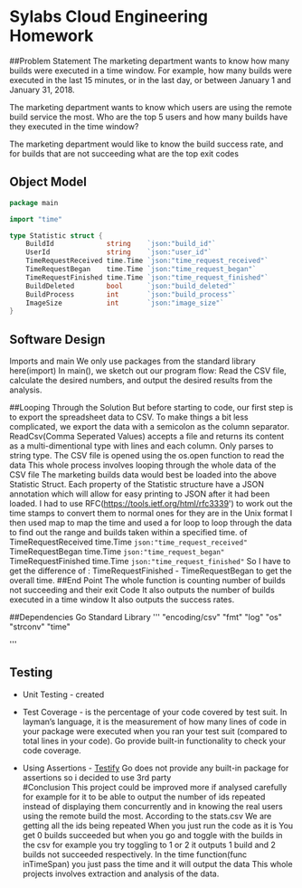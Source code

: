 # Sylabs Cloud Engineering Homework
##Problem Statement
The marketing department wants to know how many builds were executed in a time window. For example, how many builds were executed in the last 15 minutes, or in the last day, or between January 1 and January 31, 2018.

The marketing department wants to know which users are using the remote build service the most. Who are the top 5 users and how many builds have they executed in the time window?

The marketing department would like to know the build success rate, and for builds that are not succeeding what are the top exit codes
## Object Model

```go
package main

import "time"

type Statistic struct {
	BuildId             string    `json:"build_id"`
	UserId              string    `json:"user_id"`
	TimeRequestReceived time.Time `json:"time_request_received"`
	TimeRequestBegan    time.Time `json:"time_request_began"`
	TimeRequestFinished time.Time `json:"time_request_finished"`
	BuildDeleted        bool      `json:"build_deleted"`
	BuildProcess        int       `json:"build_process"`
	ImageSize           int       `json:"image_size"`
}
```


## Software Design
Imports and main
We only use packages from the standard library here(import)
In main(), we sketch out our program flow:
Read the CSV file,
calculate the desired numbers, and output the desired results from the analysis.




##Looping Through the Solution
But before starting to code, our first step is to export the spreadsheet data to CSV. To make things a bit less complicated, we export the data with a semicolon as the column separator.
 ReadCsv(Comma Seperated Values) accepts a file and returns its content as a multi-dimentional type
with lines and each column. Only parses to string type.
 The CSV file is opened using the os.open function to read the data
 This whole process involves looping through the whole data of the CSV file
 The marketing builds  data would best be loaded into the above Statistic Struct. Each property of the Statistic  structure have a JSON annotation which will allow for easy printing to JSON after it had been loaded.
 I had to use RFC(https://tools.ietf.org/html/rfc3339') to work out the time stamps to convert them to normal ones for they are in the Unix format
  I then used map to map the time and used a for loop to loop through the data to find out the range and builds taken within a specified time.
 of TimeRequestReceived time.Time `json:"time_request_received"`
    	TimeRequestBegan    time.Time `json:"time_request_began"`
    	TimeRequestFinished time.Time `json:"time_request_finished"`
    So I have to get the difference of : TimeRequestFinished - TimeRequestBegan to get the overall time.
 ##End Point
 The whole function is  counting  number of builds not succeeding  and their exit Code
 It also outputs the number of builds executed in a time window
 It also outputs the success rates.
 
 ##Dependencies
 Go Standard Library
 '''
 "encoding/csv"
 	"fmt"
 	"log"
 	"os"
 	"strconv"
 	"time"
 
 '''
  
## Testing

- Unit Testing - created 
 
- Test Coverage -  is the percentage of your code covered by test suit. In layman’s language, it is the measurement of how many lines of code in your package were executed when you ran your test suit (compared to total lines in your code). Go provide built-in functionality to check your code coverage.


- Using Assertions - [Testify](https://github.com/stretchr/testify) Go does not provide any built-in package for assertions  so i decided to use 3rd party  
#Conclusion
This project could be improved more if analysed carefully for example for it to be able to output the number of ids repeated instead of displaying them concurrently and in knowing the real users using the remote build the most.
According to the stats.csv We are getting all the ids being repeated
When you just run the code as it is You get 0 builds succeeded but when you go and toggle with the builds in the csv for example you try toggling to 1 or 2 it outputs 1 build and 2 builds not succeeded respectively.
In the time function(func inTimeSpan) you just pass the time and it will output the data
This whole projects involves extraction and analysis of the data.

